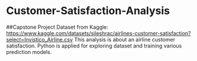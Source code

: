 # Customer-Satisfaction-Analysis
##Capstone Project
Dataset from Kaggle: https://www.kaggle.com/datasets/sjleshrac/airlines-customer-satisfaction?select=Invistico_Airline.csv
This analysis is about an airline customer satisfaction. Python is applied for exploring dataset and training various prediction models.
